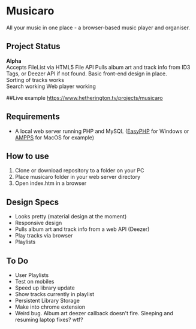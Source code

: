 # Musicaro
All your music in one place - a browser-based music player and organiser.

## Project Status
**Alpha**  
Accepts FileList via HTML5 File API
Pulls album art and track info from ID3 Tags, or Deezer API if not found.
Basic front-end design in place.  
Sorting of tracks works  
Search working
Web player working

##Live example
https://www.hetherington.tv/projects/musicaro

## Requirements
* A local web server running PHP and MySQL ([EasyPHP](http://www.easyphp.org/) for Windows or [AMPPS](http://www.ampps.com/) for MacOS for example)

## How to use
1. Clone or download repository to a folder on your PC
2. Place musicaro folder in your web server directory
6. Open index.htm in a browser

## Design Specs
* Looks pretty (material design at the moment)
* Responsive design
* Pulls album art and track info from a web API (Deezer)
* Play tracks via browser
* Playlists

## To Do
 * User Playlists
 * Test on mobiles
 * Speed up library update
 * Show tracks currently in playlist
 * Persistent Library Storage
 * Make into chrome extension
 * Weird bug. Album art deezer callback doesn't fire. Sleeping and resuming laptop fixes? wtf?